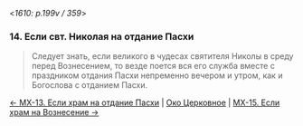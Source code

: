 
<*1610: p.199v / 359*>

### 14. Если свт. Николая на отдание Пасхи

> Следует знать, если великого в чудесах святителя Николы в среду перед Вознесением,
> то везде поется вся его служба вместе с праздником отдания Пасхи непременно вечером и утром, 
> как и Богослова с отданием Пасхи.

[← МX-13. Если храм на отдание Пасхи](m_x_013.md)
| [Око Церковное](README.md)
| [МX-15. Если храм на Вознесение →](m_x_015.md)
